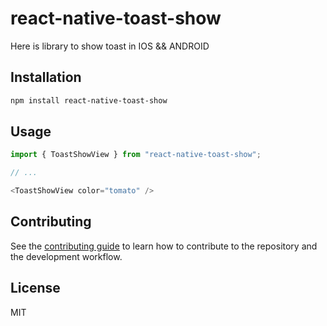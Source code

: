 # react-native-toast-show

Here is library to show toast in IOS && ANDROID

## Installation

```sh
npm install react-native-toast-show
```

## Usage

```js
import { ToastShowView } from "react-native-toast-show";

// ...

<ToastShowView color="tomato" />
```

## Contributing

See the [contributing guide](CONTRIBUTING.md) to learn how to contribute to the repository and the development workflow.

## License

MIT
